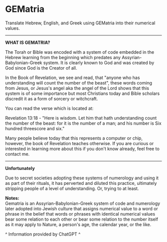 # GEMatria

Translate Hebrew, English, and Greek using GEMatria into their numerical values.

---

**WHAT IS GEMATRIA?**

The Torah or Bible was encoded with a system of code embedded in the Hebrew learning from the beginning which predates any Assyrian-Babylonian-Greek system. It is clearly known to God and was created by God since God is the Creator of all.

In the Book of Revelation, we see and read, that "anyone who has understanding will count the number of the beast", these words coming from Jesus, or Jesus's angel aka the angel of the Lord shows that this system is of some importance but most Christians today and Bible scholars discredit it as a form of sorcery or witchcraft.

You can read the verse which is located at:

Revelation 13:18 - "Here is wisdom. Let him that hath understanding count the number of the beast: for it is the number of a man; and his number is Six hundred threescore and six."

Many people believe today that this represents a computer or chip, however, the book of Revelation teaches otherwise. If you are curious or interested in learning more about this if you don't know already, feel free to contact me.

---

**Unfortunately**

Due to secret societies adopting these systems of numerology and using it as part of their rituals, it has perverted and diluted this practice, ultimately stripping people of a level of understanding. Or, trying to at least.

**Notes:**  
Gematria is an Assyrian-Babylonian-Greek system of code and numerology later adopted into Jewish culture that assigns numerical value to a word or phrase in the belief that words or phrases with identical numerical values bear some relation to each other or bear some relation to the number itself as it may apply to Nature, a person's age, the calendar year, or the like.

^ Information provided by ChatGPT ^
